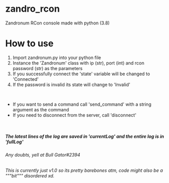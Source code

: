# zandro_rcon
Zandronum RCon console made with python (3.8)

<h1>How to use</h1>
<ol>
<li>Import zandronum.py into your python file</li>
<li>Instance the 'Zandronum' class with ip (str), port (int) and rcon password (str) as the parameters</li>
<li>If you successfully connect the 'state' variable will be changed to 'Connected'</li>
<li>If the password is invalid its state will change to 'Invalid'</li>
</ol>
<br>
<ul>
<li>If you want to send a command call 'send_command' with a string argument as the command</li>
<li>If you need to disconnect from the server, call 'disconnect'</li>
</ul>
<br>
<h5>The latest lines of the log are saved in 'currentLog' and the entire log is in 'fullLog'</h5>
<h6>Any doubts, yell at Bull Gator#2394</h6>
<h6>This is currently just v1.0 so its pretty barebones atm, code might also be a """bit""" disordered xd.<h6>
